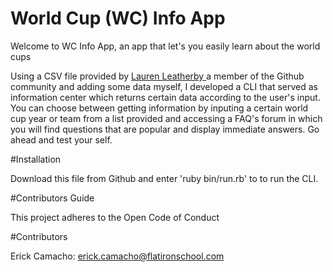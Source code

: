 # World Cup (WC) Info App

Welcome to WC Info App, an app that let's you easily learn about the world cups

Using a CSV file provided by <a href=https://gist.github.com/leathl16/8c314aee7cbfc2a6cbbd> Lauren Leatherby </a>
a member of the Github community and adding some data myself, I developed a CLI that served as information center which returns certain data according to the user's input. You can choose between getting information by inputing a certain world cup year or team from a list provided and accessing a FAQ's forum in which you will find questions that are popular and display immediate answers. Go ahead and test your self.

#Installation

Download this file from Github and enter 'ruby bin/run.rb' to to run the CLI.

#Contributors Guide

This project adheres to the Open Code of Conduct

#Contributors

Erick Camacho: erick.camacho@flatironschool.com
